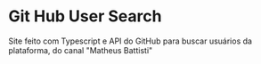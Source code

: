 # Git Hub User Search

Site feito com Typescript e API do GitHub para buscar usuários da plataforma, do canal "Matheus Battisti"
